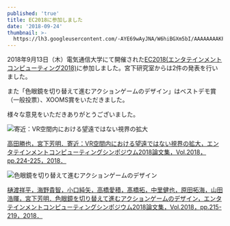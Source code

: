 ```yaml
---
published: 'true'
title: EC2018に参加しました
date: '2018-09-24'
thumbnail: >-
  https://lh3.googleusercontent.com/-AYE69wAyJNA/W6hiBGXm5bI/AAAAAAAAKFI/SqWpLpA-nmUqTmC5hzvD9jQGT2khIBTZQCE0YBhgL/DnHWzSdUwAEQFMU.jpg
---
```

2018年9月13日（木）電気通信大学にて開催された[EC2018(エンタテインメントコンピューティング2018)](http://ec2018.entcomp.org/)に参加しました。宮下研究室からは2件の発表を行いました。

また「色眼鏡を切り替えて進むアクションゲームのデザイン」はベストデモ賞（一般投票）、XOOMS賞をいただきました。

様々な意見をいただきありがとうございました。

![寄近：VR空間内における望遠ではない視界の拡大](https://lh3.googleusercontent.com/-UJ5fmN5t-CA/W5xlMekA9kI/AAAAAAAAJF8/yEapWrDeuMgmjw-7R3AxGJNgQW-fG-QpQCE0YBhgL/0K1A7718.JPG)

[高田勝也，宮下芳明．寄近：VR空間内における望遠ではない視界の拡大，エンタテインメントコンピューティングシンポジウム2018論文集，Vol.2018，pp.224-225，2018．](https://research.miyashita.com/papers/D200)

![色眼鏡を切り替えて進むアクションゲームのデザイン](https://lh3.googleusercontent.com/-AYE69wAyJNA/W6hiBGXm5bI/AAAAAAAAKFE/lK4lqY74u0MMVsNGS7Hi9PnMQcHWZC_3ACE0YBhgL/DnHWzSdUwAEQFMU.jpg)

[樋渡祥平，海野貴智，小口純矢，高橋愛積，髙橋拓，中里健也，原田拓海，山田浩暉，宮下芳明．色眼鏡を切り替えて進むアクションゲームのデザイン，エンタテインメントコンピューティングシンポジウム2018論文集，Vol.2018，pp.215-219，2018．](https://research.miyashita.com/papers/D201)
